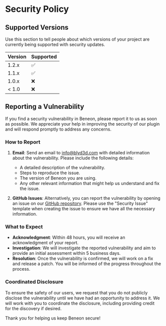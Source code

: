 # Security Policy

## Supported Versions

Use this section to tell people about which versions of your project are currently being supported with security updates.

| Version | Supported          |
| ------- | ------------------ |
| 1.2.x   | :white_check_mark: |
| 1.1.x   | :white_check_mark: |
| 1.0.x   | :x:                |
| < 1.0   | :x:                |

## Reporting a Vulnerability

If you find a security vulnerability in Beneon, please report it to us as soon as possible. We appreciate your help in improving the security of our plugin and will respond promptly to address any concerns.

### How to Report

1. **Email**: Send an email to [info@blyd3d.com](mailto:info@blyd3d.com) with detailed information about the vulnerability. Please include the following details:
   - A detailed description of the vulnerability.
   - Steps to reproduce the issue.
   - The version of Beneon you are using.
   - Any other relevant information that might help us understand and fix the issue.

2. **GitHub Issues**: Alternatively, you can report the vulnerability by opening an issue on our [GitHub repository](https://github.com/Ahiime/beneon/issues). Please use the "Security Issue" template when creating the issue to ensure we have all the necessary information.

### What to Expect

- **Acknowledgment**: Within 48 hours, you will receive an acknowledgment of your report.
- **Investigation**: We will investigate the reported vulnerability and aim to provide an initial assessment within 5 business days.
- **Resolution**: Once the vulnerability is confirmed, we will work on a fix and release a patch. You will be informed of the progress throughout the process.

### Coordinated Disclosure

To ensure the safety of our users, we request that you do not publicly disclose the vulnerability until we have had an opportunity to address it. We will work with you to coordinate the disclosure, including providing credit for the discovery if desired.

Thank you for helping us keep Beneon secure!
